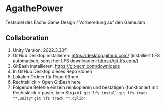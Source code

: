 # AgathePower
Testspiel des Fachs Game Design / Vorbereitung auf den GameJam

## Collaboration
1. Unity Version: 2022.3.30f1
2. GitHub Desktop installieren: https://desktop.github.com/ (installiert LFS automatisch, sonst her LFS downloaden: https://git-lfs.com/)
3. GitBash installieren: https://git-scm.com/downloads
4. In GitHub Desktop dieses Repo klonen
5. Lokalen Ordner für Repo öffnen
6. Rechtsklick > Open GitBash here
7. Folgende Befehle einzeln reinkopieren und bestätigen (funktioniert mit Rechtsklick > paste, kein Strg+V):
   `git lfs install`
   `git lfs track "*.unity"`
   `git lfs track "*.dylib"`
